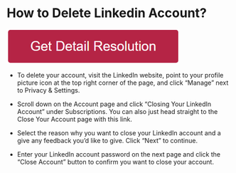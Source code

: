 # How to Delete Linkedin Account?

[![how to delete linkedin account](redd.png)](https://github.com/namewebie/how.to.delete.linkedin.account)


* To delete your account, visit the LinkedIn website, point to your profile picture icon at the top right corner of the page, and click “Manage” next to Privacy & Settings.

* Scroll down on the Account page and click “Closing Your LinkedIn Account” under Subscriptions. You can also just head straight to the Close Your Account page with this link.

* Select the reason why you want to close your LinkedIn account and a give any feedback you’d like to give. Click “Next” to continue.

* Enter your LinkedIn account password on the next page and click the “Close Account” button to confirm you want to close your account.
